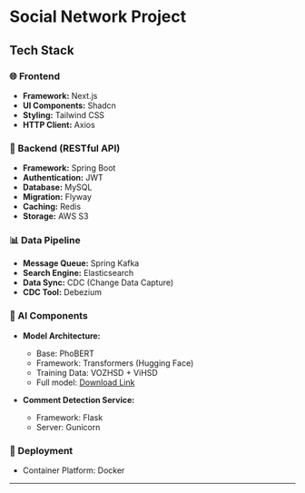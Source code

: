 # Social Network Project

## Tech Stack

### 🌐 Frontend

- **Framework:** Next.js
- **UI Components:** Shadcn
- **Styling:** Tailwind CSS
- **HTTP Client:** Axios

### 🔧 Backend (RESTful API)

- **Framework:** Spring Boot
- **Authentication:** JWT
- **Database:** MySQL
- **Migration:** Flyway
- **Caching:** Redis
- **Storage:** AWS S3

### 📊 Data Pipeline

- **Message Queue:** Spring Kafka
- **Search Engine:** Elasticsearch
- **Data Sync:** CDC (Change Data Capture)
- **CDC Tool:** Debezium

### 🤖 AI Components

- **Model Architecture:**

  - Base: PhoBERT
  - Framework: Transformers (Hugging Face)
  - Training Data: VOZHSD + ViHSD
  - Full model: [Download Link](https://drive.google.com/file/d/19ICXGjJ5tbpJWBAV0JG0icNnt8Ww_yro/view?usp=sharing)

- **Comment Detection Service:**
  - Framework: Flask
  - Server: Gunicorn

### 🚀 Deployment

- Container Platform: Docker

---
